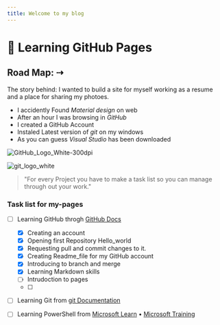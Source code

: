 ```yaml
---
title: Welcome to my blog
---
```

# 🔳 Learning GitHub Pages
## Road Map: ⇢
   The story behind: I wanted to build a site for myself working as a resume and a place 
   for sharing my photoes.
- I accidently Found _Material design_ on web
- After an hour I was browsing in *GitHub*
- I created a GitHub Account
- Instaled Latest version of *git* on my windows
- As you can guess *Visual Studio* has been downloaded

![GitHub_Logo_White-300dpi](https://github.com/HosseinHakim/skills-github-pages/assets/150718871/98e8c9dc-33d1-491d-a83d-ff0900d500d3)

 ![git_logo_white](https://git-scm.com/images/logos/downloads/Git-Logo-White.svg)



>"For every Project you have to make a task list
>so you can manage through out your work."
  
### Task list for **my-pages**
- [ ] Learning GitHub throgh [GitHub Docs](https://docs.github.com/en) 
  - [x] Creating an account
  - [x] Opening first Repository Hello_world
  - [x] Requesting pull and commit changes to it.
  - [X] Creating Readme_file for my GitHub account
  - [X] Introducing to branch and merge
  - [X] Learning Markdown skills
  - [ ] Intrudoction to pages
  - [ ] 
- [ ] Learning Git from [git Documentation](https://git-scm.com/)
- [ ] Learning PowerShell from [Microsoft Learn](https://learn.microsoft.com/en-us/powershell/scripting/how-to-use-docs?view=powershell-5.1) &bull; [Microsoft Training](https://learn.microsoft.com/en-us/training/paths/get-started-windows-powershell/)

 
 
